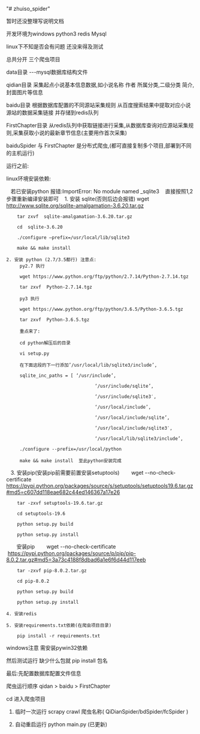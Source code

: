 "# zhuiso_spider"

暂时还没整理写说明文档

开发环境为windows python3 redis Mysql

linux下不知是否会有问题  还没来得及测试

总共分开 三个爬虫项目

data目录 ---mysql数据库结构文件

qidian目录 采集起点小说基本信息数据,如小说名称 作者 所属分类,二级分类 简介,封面图片等信息

baidu目录 根据数据库配置的不同源站采集规则 从百度搜索结果中提取对应小说源站的数据采集链接 并存储到redis队列

FirstChapter目录 从redis队列中获取链接进行采集,从数据库查询对应源站采集规则,采集获取小说的最新章节信息(主要用作首次采集)

baiduSpider 与 FirstChapter 是分布式爬虫,(都可直接复制多个项目,部署到不同的主机运行)

运行之前:

linux环境安装依赖:

    若已安装python 报错:ImportError: No module named _sqlite3
    直接按照1,2步骤重新编译安装即可
    1. 安装 sqlite(否则后边会报错)
        wget http://www.sqlite.org/sqlite-amalgamation-3.6.20.tar.gz

        tar zxvf  sqlite-amalgamation-3.6.20.tar.gz

        cd  sqlite-3.6.20

        ./configure –prefix=/usr/local/lib/sqlite3

        make && make install

    2. 安装 python (2.7/3.5都行) 注意点:
         py2.7 执行
         
         wget https://www.python.org/ftp/python/2.7.14/Python-2.7.14.tgz
         
         tar zxvf  Python-2.7.14.tgz

         py3 执行
         
         wget https://www.python.org/ftp/python/3.6.5/Python-3.6.5.tgz
         
         tar zxvf  Python-3.6.5.tgz

         重点来了:
         
         cd python解压后的目录
         
         vi setup.py
         
         在下面这段的下一行添加’/usr/local/lib/sqlite3/include’,
         
         sqlite_inc_paths = [ ‘/usr/include’,

                                     ‘/usr/include/sqlite’,

                                     ‘/usr/include/sqlite3′,

                                     ‘/usr/local/include’,

                                     ‘/usr/local/include/sqlite’,

                                     ‘/usr/local/include/sqlite3′,

                                     ‘/usr/local/lib/sqlite3/include’,

         ./configure --prefix=/usr/local/python

         make && make install  至此python安装完成
         

    3. 安装pip(安装pip前需要前置安装setuptools)
        wget --no-check-certificate https://pypi.python.org/packages/source/s/setuptools/setuptools19.6.tar.gz#md5=c607dd118eae682c44ed146367a17e26
        
        tar -zxvf setuptools-19.6.tar.gz

        cd setuptools-19.6

        python setup.py build

        python setup.py install
        
        安装pip
        wget --no-check-certificate  https://pypi.python.org/packages/source/p/pip/pip-8.0.2.tar.gz#md5=3a73c4188f8dbad6a1e6f6d44d117eeb

        tar -zxvf pip-8.0.2.tar.gz

        cd pip-8.0.2

        python setup.py build

        python setup.py install
    
    4. 安装redis
    
    5. 安装requirements.txt依赖(在爬虫项目目录)
    
        pip install -r requirements.txt

windows注意 需安装pywin32依赖

然后测试运行 缺少什么包就 pip install 包名

最后:先配置数据库配置文件信息


爬虫运行顺序 qidan > baidu > FirstChapter

cd 进入爬虫项目

1. 临时一次运行  scrapy crawl 爬虫名称( QiDianSpider/bdSpider/fcSpider )

2. 自动重启运行  python main.py (已更新)
